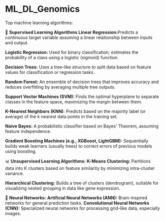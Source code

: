 # ML_DL_Genomics

Top machine learning algorithms:

🔢 <b>Supervised Learning Algorithms</b>
<b>Linear Regression:</b>Predicts a continuous target variable assuming a linear relationship between inputs and output.

<b>Logistic Regression:</b> Used for binary classification; estimates the probability of a class using a logistic (sigmoid) function.

<b>Decision Trees:</b> Uses a tree-like structure to split data based on feature values for classification or regression tasks.

<b>Random Forest:</b> An ensemble of decision trees that improves accuracy and reduces overfitting by averaging multiple tree outputs.

<b>Support Vector Machines (SVM):</b> Finds the optimal hyperplane to separate classes in the feature space, maximizing the margin between them.

<b>K-Nearest Neighbors (KNN)</b>: Predicts based on the majority label (or average) of the k nearest data points in the training set.

<b>Naive Bayes:</b> A probabilistic classifier based on Bayes' Theorem, assuming feature independence.

<b>Gradient Boosting Machines (e.g., XGBoost, LightGBM):</b> Sequentially builds weak learners (usually trees) to correct errors of previous models using boosting.

📊 <b>Unsupervised Learning Algorithms:</b>
<b>K-Means Clustering:</b> Partitions data into K clusters based on feature similarity by minimizing intra-cluster variance.

<b>Hierarchical Clustering:</b> Builds a tree of clusters (dendrogram), suitable for visualizing nested grouping in data like gene expression.

🧠 <b>Neural Networks:</b>
<b>Artificial Neural Networks (ANN):</b> Brain-inspired networks for general prediction tasks.
<b>Convolutional Neural Networks (CNN):</b> Specialized neural networks for processing grid-like data, especially images.

